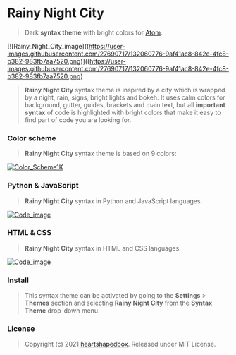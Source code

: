 # Rainy Night City
>Dark **syntax theme** with bright colors for [Atom](https://atom.io).

[![Rainy_Night_City_image]((https://user-images.githubusercontent.com/27690717/132060776-9af41ac8-842e-4fc8-b382-983fb7aa7520.png)]((https://user-images.githubusercontent.com/27690717/132060776-9af41ac8-842e-4fc8-b382-983fb7aa7520.png)

>**Rainy Night City** syntax theme is inspired by a city which is wrapped by a night, rain, signs, bright lights and bokeh. It uses calm colors for background, gutter, guides, brackets and main text, but all **important syntax** of code is highlighted with bright colors that make it easy to find part of code you are looking for.

### Color scheme
>**Rainy Night City** syntax theme is based on 9 colors:

[![Color_Scheme1K](https://user-images.githubusercontent.com/27690717/132060773-34f06900-b0f4-4480-bccf-a60bbeaa8fb9.png)](https://user-images.githubusercontent.com/27690717/132060773-34f06900-b0f4-4480-bccf-a60bbeaa8fb9.png)

### Python & JavaScript  
> **Rainy Night City** syntax in Python and JavaScript languages.

[![Code_image](https://user-images.githubusercontent.com/27690717/132058854-680392c9-5f69-4820-9923-2e933578c743.png)](https://user-images.githubusercontent.com/27690717/132058854-680392c9-5f69-4820-9923-2e933578c743.png)

### HTML & CSS
> **Rainy Night City** syntax in HTML and CSS languages.

[![Code_image](https://user-images.githubusercontent.com/27690717/132058852-e015e0cc-8158-464b-938a-f41961452ffa.png)](https://user-images.githubusercontent.com/27690717/132058852-e015e0cc-8158-464b-938a-f41961452ffa.png)

### Install
>This syntax theme can be activated by going to the **Settings** > **Themes** section and selecting **Rainy Night City** from the **Syntax Theme** drop-down menu.

### License
>Copyright (c) 2021 [heartshapedbox](https://github.com/heartshapedbox). Released under MIT License.

